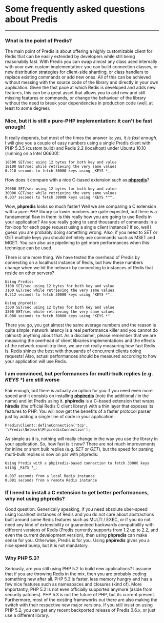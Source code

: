 # Some frequently asked questions about Predis #
____________________________________________


### What is the point of Predis? ###

The main point of Predis is about offering a highly customizable client for Redis that can be easily
extended by developers while still being reasonabily fast. With Predis you can swap almost any class
used internally with your own custom implementation: you can build connection classes, or new
distribution strategies for client-side sharding, or class handlers to replace existing commands or
add new ones. All of this can be achieved without messing with the source code of the library and
directly in your own application. Given the fast pace at which Redis is developed and adds new
features, this can be a great asset that allows you to add new and still missing features or commands,
or change the behaviour of the library without the need to break your dependencies in production code
(well, at least to some degree).


### Nice, but it is still a pure-PHP implementation: it can't be fast enough! ###

It really depends, but most of the times the answer is: _yes, it is fast enough_. I will give you
a couple of easy numbers using a single Predis client with PHP 5.3.5 (custom build) and Redis 2.2
(localhost) under Ubuntu 10.10 (running on a Intel Q6600):

    18500 SET/sec using 12 bytes for both key and value
    18100 GET/sec while retrieving the very same values
    0.210 seconds to fetch 30000 keys using _KEYS *_.

How does it compare with a nice C-based extension such as [__phpredis__](http://github.com/nicolasff/phpredis)?

    29000 SET/sec using 12 bytes for both key and value
    30000 GET/sec while retrieving the very same values
    0.037 seconds to fetch 30000 keys using "KEYS *"".

Wow, __phpredis__ looks so much faster! Well we are comparing a C extension with a pure-PHP library so
lower numbers are quite expected, but there is a fundamental flaw in them: is this really how you are
going to use Redis in your application? Are you really going to send thousands of commands in a for-loop
for each page request using a single client instance? If so, well I guess you are probably doing something
wrong. Also, if you need to SET or GET multiple keys you should definitely use commands such as MSET and
MGET. You can also use pipelining to get more performances when this technique can be used.

There is one more thing. We have tested the overhead of Predis by connecting on a localhost instance of
Redis, but how these numbers change when we hit the network by connecting to instances of Redis that
reside on other servers?

    Using Predis:
    3100 SET/sec using 12 bytes for both key and value
    3100 GET/sec while retrieving the very same values
    0.212 seconds to fetch 30000 keys using "KEYS *".

    Using phpredis:
    3300 SET/sec using 12 bytes for both key and value
    3300 GET/sec while retrieving the very same values
    0.088 seconds to fetch 30000 keys using "KEYS *".

There you go, you get almost the same average numbers and the reason is quite simple: network latency
is a real performance killer and you cannot do (almost) anything about that. As a disclaimer, please
remember that we are measuring the overhead of client libraries implementations and the effects of the
network round-trip time, we are not really measuring how fast Redis is. Redis shines the best with
thousands of concurrent clients doing requests! Also, actual performances should be measured according
to how your application will use Redis.


### I am convinced, but performances for multi-bulk replies (e.g. _KEYS *_) are still worse ###

Fair enough, but there is actually an option for you if you need even more speed and it consists on
installing __[phpiredis](http://github.com/seppo0010/phpiredis)__ (note the additional _i_ in the
name) and let Predis using it. __phpiredis__ is a C-based extension that wraps __hiredis__ (the
official Redis C client library) with a thin layer that exposes its features to PHP. You will now
get the benefits of a faster protocol parser just by adding a single line of code in your application:

    Predis\Client::defineConnection('tcp', '\Predis\Network\PhpiredisConnection');

As simple as it is, nothing will really change in the way you use the library in your application. So,
how fast is it now? There are not much improvements for inline or short bulk replies (e.g. _SET_ or
_GET_), but the speed for parsing multi-bulk replies is now on par with phpredis:

    Using Predis with a phpiredis-based connection to fetch 30000 keys using _KEYS *_:

    0.037 seconds from a local Redis instance
    0.081 seconds from a remote Redis instance


### If I need to install a C extension to get better performances, why not using phpredis? ###

Good question. Generically speaking, if you need absolute uber-speed using localhost instances of Redis
and you do not care about abstractions built around some Redis features such as MULTI / EXEC, or if you
do not need any kind of extensibility or guaranteed backwards compatibility with different versions of
Redis (Predis currently supports from 1.2 up to 2.2, and even the current development version), then
using __phpredis__ can make sense for you. Otherwise, Predis is for you. Using __phpiredis__ gives you
a nice speed bump, but it is not mandatory.


### Why PHP 5.3? ###

Seriously, are you still using PHP 5.2 to build new applications? I assume that if you are throwing Redis
in the mix, then you are probably coding something new after all. PHP 5.3 is faster, less memory hungry
and has a few nice features such as namespaces and closures (kind of). More importantly, PHP 5.2 is not
even officially supported anymore (aside from security patches). PHP 5.3 is not the future of PHP, but
its current present. Furthermore, most of the existing frameworks out there are also making the switch
with their respective new major versions. If you still insist on using PHP 5.2, you can get any recent
backported release of Predis 0.6.x, or just use a different library.
